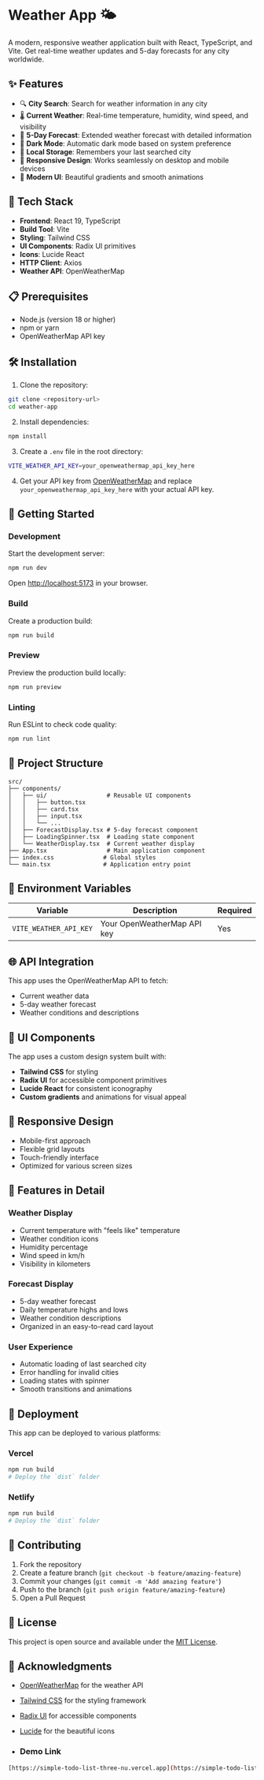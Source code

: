 # Weather App 🌤️

A modern, responsive weather application built with React, TypeScript, and Vite. Get real-time weather updates and 5-day forecasts for any city worldwide.

## ✨ Features

- 🔍 **City Search**: Search for weather information in any city
- 🌡️ **Current Weather**: Real-time temperature, humidity, wind speed, and visibility
- 📅 **5-Day Forecast**: Extended weather forecast with detailed information
- 🌙 **Dark Mode**: Automatic dark mode based on system preference
- 💾 **Local Storage**: Remembers your last searched city
- 📱 **Responsive Design**: Works seamlessly on desktop and mobile devices
- 🎨 **Modern UI**: Beautiful gradients and smooth animations

## 🚀 Tech Stack

- **Frontend**: React 19, TypeScript
- **Build Tool**: Vite
- **Styling**: Tailwind CSS
- **UI Components**: Radix UI primitives
- **Icons**: Lucide React
- **HTTP Client**: Axios
- **Weather API**: OpenWeatherMap

## 📋 Prerequisites

- Node.js (version 18 or higher)
- npm or yarn
- OpenWeatherMap API key

## 🛠️ Installation

1. Clone the repository:
```bash
git clone <repository-url>
cd weather-app
```

2. Install dependencies:
```bash
npm install
```

3. Create a `.env` file in the root directory:
```bash
VITE_WEATHER_API_KEY=your_openweathermap_api_key_here
```

4. Get your API key from [OpenWeatherMap](https://openweathermap.org/api) and replace `your_openweathermap_api_key_here` with your actual API key.

## 🚀 Getting Started

### Development

Start the development server:
```bash
npm run dev
```

Open [http://localhost:5173](http://localhost:5173) in your browser.

### Build

Create a production build:
```bash
npm run build
```

### Preview

Preview the production build locally:
```bash
npm run preview
```

### Linting

Run ESLint to check code quality:
```bash
npm run lint
```

## 📁 Project Structure

```
src/
├── components/
│   ├── ui/                 # Reusable UI components
│   │   ├── button.tsx
│   │   ├── card.tsx
│   │   ├── input.tsx
│   │   └── ...
│   ├── ForecastDisplay.tsx # 5-day forecast component
│   ├── LoadingSpinner.tsx  # Loading state component
│   └── WeatherDisplay.tsx  # Current weather display
├── App.tsx                 # Main application component
├── index.css              # Global styles
└── main.tsx               # Application entry point
```

## 🔑 Environment Variables

| Variable | Description | Required |
|----------|-------------|----------|
| `VITE_WEATHER_API_KEY` | Your OpenWeatherMap API key | Yes |

## 🌐 API Integration

This app uses the OpenWeatherMap API to fetch:
- Current weather data
- 5-day weather forecast
- Weather conditions and descriptions

## 🎨 UI Components

The app uses a custom design system built with:
- **Tailwind CSS** for styling
- **Radix UI** for accessible component primitives
- **Lucide React** for consistent iconography
- **Custom gradients** and animations for visual appeal

## 📱 Responsive Design

- Mobile-first approach
- Flexible grid layouts
- Touch-friendly interface
- Optimized for various screen sizes

## 🧪 Features in Detail

### Weather Display
- Current temperature with "feels like" temperature
- Weather condition icons
- Humidity percentage
- Wind speed in km/h
- Visibility in kilometers

### Forecast Display
- 5-day weather forecast
- Daily temperature highs and lows
- Weather condition descriptions
- Organized in an easy-to-read card layout

### User Experience
- Automatic loading of last searched city
- Error handling for invalid cities
- Loading states with spinner
- Smooth transitions and animations

## 🚀 Deployment

This app can be deployed to various platforms:

### Vercel
```bash
npm run build
# Deploy the `dist` folder
```

### Netlify
```bash
npm run build
# Deploy the `dist` folder
```

## 🤝 Contributing

1. Fork the repository
2. Create a feature branch (`git checkout -b feature/amazing-feature`)
3. Commit your changes (`git commit -m 'Add amazing feature'`)
4. Push to the branch (`git push origin feature/amazing-feature`)
5. Open a Pull Request

## 📄 License

This project is open source and available under the [MIT License](LICENSE).

## 🙏 Acknowledgments

- [OpenWeatherMap](https://openweathermap.org/) for the weather API
- [Tailwind CSS](https://tailwindcss.com/) for the styling framework
- [Radix UI](https://www.radix-ui.com/) for accessible components
- [Lucide](https://lucide.dev/) for the beautiful icons

- ### Demo Link
```bash
[https://simple-todo-list-three-nu.vercel.app](https://simple-todo-list-three-nu.vercel.app/)
```
